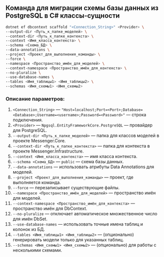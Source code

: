 ﻿## Команда для миграции схемы базы данных из PostgreSQL в C# классы-сущности

```bash
dotnet ef dbcontext scaffold "<Connection_String>" <Provider> \
--output-dir <Путь_к_папке_моделей> \
--context-dir <Путь_к_папке_контекста> \
--context <Имя_класса_контекста> \
--schema <Схема_БД> \
--data-annotations \
--project <Проект_для_выполнения_команды> \
--force \
--namespace <Пространство_имён_для_моделей> \
--context-namespace <Пространство_имён_для_контекста> \
--no-pluralize \
--use-database-names \
--tables <Имя_таблицы1> <Имя_таблицы2> \
--schemas <Имя_схемы1> <Имя_схемы2>
```

### Описание параметров:

1. `<Connection_String>` — `"Host=localhost;Port=<Port>;Database=<Database>;Username=<username>;Password=<Password>"` — строка подключения.
2. `<Provider>` — `Npgsql.EntityFrameworkCore.PostgreSQL` — провайдер для PostgreSQL.
3. `--output-dir <Путь_к_папке_моделей>` — папка для классов моделей в проекте Messenger.Core.
4. `--context-dir <Путь_к_папке_контекста>` — папка для контекста в проекте Messenger.Infrastructure.
5. `--context <Имя_класса_контекста>` — имя класса контекста.
6. `--schema <Схема_БД>` — `public` — схема базы данных.
7. `--data-annotations` — использовать атрибуты Data Annotations для моделей.
8. `--project <Проект_для_выполнения_команды>` — проект, где выполняется команда.
9. `--force` — перезаписывает существующие файлы.
10. `--namespace <Пространство_имён_для_моделей>` — пространство имён для моделей.
11. `--context-namespace <Пространство_имён_для_контекста>` — пространство имён для DbContext.
12. `--no-pluralize` — отключает автоматическое множественное число для имён DbSet.
13. `--use-database-names` — использовать точные имена таблиц и колонок из БД.
14. `--tables <Имя_таблицы1> <Имя_таблицы2>` — (опционально) генерировать модели только для указанных таблиц.
15. `--schemas <Имя_схемы1> <Имя_схемы2>` — (опционально) для работы с несколькими схемами.